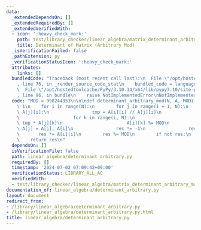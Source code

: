 ```yaml
---
data:
  _extendedDependsOn: []
  _extendedRequiredBy: []
  _extendedVerifiedWith:
  - icon: ':heavy_check_mark:'
    path: test/library_checker/linear_algebra/matrix_determinant_arbitrary_mod.test.py
    title: Determinant of Matrix (Arbitrary Mod)
  _isVerificationFailed: false
  _pathExtension: py
  _verificationStatusIcon: ':heavy_check_mark:'
  attributes:
    links: []
  bundledCode: "Traceback (most recent call last):\n  File \"/opt/hostedtoolcache/PyPy/3.10.14/x64/lib/pypy3.10/site-packages/onlinejudge_verify/documentation/build.py\"\
    , line 76, in _render_source_code_stat\n    bundled_code = language.bundle(\n\
    \  File \"/opt/hostedtoolcache/PyPy/3.10.14/x64/lib/pypy3.10/site-packages/onlinejudge_verify/languages/python.py\"\
    , line 96, in bundle\n    raise NotImplementedError\nNotImplementedError\n"
  code: "MOD = 998244353\n\n\ndef determinant_arbitrary_mod(N, A, MOD):\n    res =\
    \ 1\n    for i in range(N):\n        for j in range(i + 1, N):\n            while\
    \ A[j][i]:\n                tmp = A[i][i] // A[j][i]\n                if tmp:\n\
    \                    for k in range(i, N):\n                        A[i][k] -=\
    \ tmp * A[j][k]\n                        A[i][k] %= MOD\n                A[i],\
    \ A[j] = A[j], A[i]\n                res *= -1\n                res %= MOD\n \
    \       res *= A[i][i]\n        res %= MOD\n        if not res:\n            break\n\
    \    return res\n"
  dependsOn: []
  isVerificationFile: false
  path: linear_algebra/determinant_arbitrary.py
  requiredBy: []
  timestamp: '2024-07-02 07:09:42+09:00'
  verificationStatus: LIBRARY_ALL_AC
  verifiedWith:
  - test/library_checker/linear_algebra/matrix_determinant_arbitrary_mod.test.py
documentation_of: linear_algebra/determinant_arbitrary.py
layout: document
redirect_from:
- /library/linear_algebra/determinant_arbitrary.py
- /library/linear_algebra/determinant_arbitrary.py.html
title: linear_algebra/determinant_arbitrary.py
---
```

